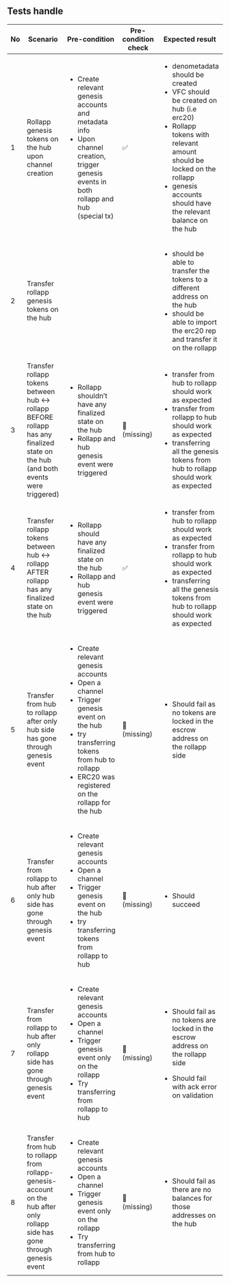 ## Tests handle

| No | Scenario | Pre-condition | Pre-condition check | Expected result | Expected result check | Covered By |
|----|----------|---------------|---------------------|-----------------|-----------------------|------------|
| 1  | Rollapp genesis tokens on the hub upon channel creation | <ul> <li> Create relevant genesis accounts and metadata info </li> <li> Upon channel creation, trigger genesis events in both rollapp and hub (special tx)  </li> </ul> |  ✅ | <ul> <li> denometadata should be created </li> <li> VFC should be created on hub (i.e erc20) </li> <li> Rollapp tokens with relevant amount should be locked on the rollapp </li> <li> genesis accounts should have the relevant balance on the hub </li> </ul> | ✅ | [TestRollappGenesisEvent_EVM](../tests/rollapp_genesis_event_test.go#24) |
| 2  | Transfer rollapp genesis tokens on the hub  | | | <ul> <li> should be able to transfer the tokens to a different address on the hub </li> <li> should be able to import the erc20 rep and transfer it on the rollapp </li> </ul> | ✅ | every eibc test |
| 3  | Transfer rollapp tokens between hub ↔ rollapp  BEFORE rollapp has any finalized state on the hub (and both events were triggered)  | <ul> <li> Rollapp shouldn’t have any finalized state on the hub </li> <li> Rollapp and hub genesis event were triggered  </li> </ul> |🛑 <br> (missing) | <ul> <li> transfer from hub to rollapp should work as expected </li> <li> transfer from rollapp to hub should work as expected </li> <li> transferring all the genesis tokens from hub to rollapp should work as expected </li> </ul> | 🛑 <br> (missing) | TODO |
| 4  | Transfer rollapp tokens between hub ↔ rollapp  AFTER rollapp has any finalized state on the hub  | <ul> <li> Rollapp should have any finalized state on the hub </li> <li> Rollapp and hub genesis event were triggered </li> </ul> |✅ | <ul> <li> transfer from hub to rollapp should work as expected </li> <li> transfer from rollapp to hub should work as expected </li> <li> transferring all the genesis tokens from hub to rollapp should work as expected </li> </ul> | ✅ | every ibc test |
| 5  | Transfer from hub to rollapp after only hub side has gone through genesis event  | <ul> <li> Create relevant genesis accounts </li> <li> Open a channel </li> <li> Trigger genesis event on the hub </li> <li> try transferring tokens from hub to rollapp </li> <li> ERC20 was registered on the rollapp for the hub </li> </ul> |🛑 <br> (missing) | <ul> <li>  Should fail as no tokens are locked in the escrow address on the rollapp side </li> </ul> | 🛑 <br> (missing) | TODO |
| 6  | Transfer from rollapp to hub after only hub side has gone through genesis event | <ul> <li> Create relevant genesis accounts </li> <li> Open a channel </li> <li> Trigger genesis event on the hub </li> <li> try transferring tokens from rollapp to hub </li> </ul> |🛑 <br> (missing) | <ul> <li> Should succeed </li> </ul> | 🛑 <br> (missing) | TODO |
| 7  | Transfer from rollapp to hub after only rollapp side has gone through genesis event | <ul> <li> Create relevant genesis accounts </li> <li> Open a channel </li> <li> Trigger genesis event only on the rollapp </li> <li> Try transferring from rollapp to hub </li> </ul> |🛑 <br> (missing) | <ul> <li>  Should fail as no tokens are locked in the escrow address on the rollapp side </li> </ul> <ul> <li> Should fail with ack error on validation </li> </ul> | 🛑 <br> (missing) | [TODO] |
| 8  | Transfer from hub to rollapp from rollapp-genesis-account on the hub after only rollapp side has gone through genesis event | <ul> <li> Create relevant genesis accounts </li> <li> Open a channel </li> <li> Trigger genesis event only on the rollapp </li> <li> Try transferring from hub to rollapp </li> </ul>|🛑 <br> (missing) | <ul> <li> Should fail as there are no balances for those addresses on the hub </li> </ul> | 🛑 <br> (missing) | TODO |